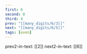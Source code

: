 ```yaml
---
first: 6
second: 0
third: 4
prev: "[[many_digits/6/3]]"
next: "[[many_digits/6/5]]"
tags: [even]
---
```

prev2-in-text: [[2]]
next2-in-text: [[6]]
